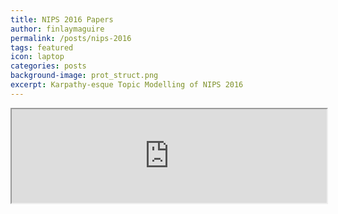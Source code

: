 ```yaml
---
title: NIPS 2016 Papers
author: finlaymaguire
permalink: /posts/nips-2016
tags: featured
icon: laptop
categories: posts
background-image: prot_struct.png
excerpt: Karpathy-esque Topic Modelling of NIPS 2016
---
```


<iframe src="http://finlaymagui.re/nips_lda.html" width="100%" marginwidth="0" marginheight="0" scrolling="yes"></iframe>

